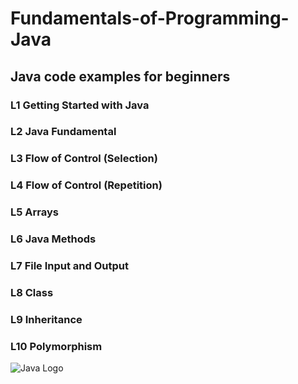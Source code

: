 # Fundamentals-of-Programming-Java
## Java code examples for beginners

### L1 Getting Started with Java

### L2 Java Fundamental

### L3 Flow of Control (Selection)

### L4 Flow of Control (Repetition)

### L5 Arrays

### L6 Java Methods

### L7 File Input and Output

### L8 Class

### L9 Inheritance

### L10 Polymorphism

![Java Logo](https://diylogodesigns.com/wp-content/uploads/2017/07/java-logo-vector-768x768.png)

